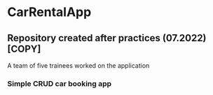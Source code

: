 # CarRentalApp
## Repository created after practices (07.2022) [COPY]
A team of five trainees worked on the application
### Simple CRUD car booking app
